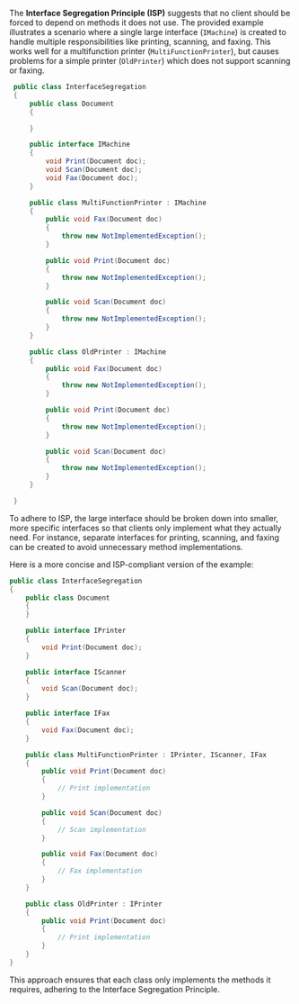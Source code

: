 The **Interface Segregation Principle (ISP)** suggests that no client should be forced to depend on methods it does not use. The provided example illustrates a scenario where a single large interface (`IMachine`) is created to handle multiple responsibilities like printing, scanning, and faxing. This works well for a multifunction printer (`MultiFunctionPrinter`), but causes problems for a simple printer (`OldPrinter`) which does not support scanning or faxing. 

```cs
 public class InterfaceSegregation
 {
     public class Document
     {

     }

     public interface IMachine
     {
         void Print(Document doc);
         void Scan(Document doc);
         void Fax(Document doc);
     }

     public class MultiFunctionPrinter : IMachine
     {
         public void Fax(Document doc)
         {
             throw new NotImplementedException();
         }

         public void Print(Document doc)
         {
             throw new NotImplementedException();
         }

         public void Scan(Document doc)
         {
             throw new NotImplementedException();
         }
     }

     public class OldPrinter : IMachine
     {
         public void Fax(Document doc)
         {
             throw new NotImplementedException();
         }

         public void Print(Document doc)
         {
             throw new NotImplementedException();
         }

         public void Scan(Document doc)
         {
             throw new NotImplementedException();
         }
     }

 }
```

To adhere to ISP, the large interface should be broken down into smaller, more specific interfaces so that clients only implement what they actually need. For instance, separate interfaces for printing, scanning, and faxing can be created to avoid unnecessary method implementations.

Here is a more concise and ISP-compliant version of the example:

```csharp
public class InterfaceSegregation
{
    public class Document
    {
    }

    public interface IPrinter
    {
        void Print(Document doc);
    }

    public interface IScanner
    {
        void Scan(Document doc);
    }

    public interface IFax
    {
        void Fax(Document doc);
    }

    public class MultiFunctionPrinter : IPrinter, IScanner, IFax
    {
        public void Print(Document doc)
        {
            // Print implementation
        }

        public void Scan(Document doc)
        {
            // Scan implementation
        }

        public void Fax(Document doc)
        {
            // Fax implementation
        }
    }

    public class OldPrinter : IPrinter
    {
        public void Print(Document doc)
        {
            // Print implementation
        }
    }
}
```

This approach ensures that each class only implements the methods it requires, adhering to the Interface Segregation Principle.